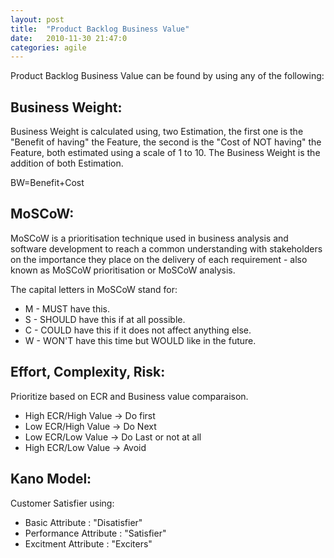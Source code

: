 ```yaml
---
layout: post
title:  "Product Backlog Business Value"
date:   2010-11-30 21:47:0
categories: agile
---
```


Product Backlog Business Value can be found by using any of the following:

## Business Weight:

Business Weight is calculated using, two Estimation, the first one is the "Benefit of having" the Feature, the second is the "Cost of NOT having" the Feature, both estimated using a scale of 1 to 10. The Business Weight is the addition of both Estimation.

BW=Benefit+Cost

## MoSCoW:

MoSCoW is a prioritisation technique used in business analysis and software development to reach a common understanding with stakeholders on the importance they place on the delivery of each requirement - also known as MoSCoW prioritisation or MoSCoW analysis.

The capital letters in MoSCoW stand for:

* M - MUST have this.
* S - SHOULD have this if at all possible.
* C - COULD have this if it does not affect anything else.
* W - WON'T have this time but WOULD like in the future.

## Effort, Complexity, Risk:

Prioritize based on ECR and Business value comparaison.

* High ECR/High Value -> Do first
* Low ECR/High Value -> Do Next
* Low ECR/Low Value -> Do Last or not at all
* High ECR/Low Value -> Avoid

## Kano Model:

Customer Satisfier using:

* Basic Attribute : "Disatisfier"
* Performance Attribute : "Satisfier"
* Excitment Attribute : "Exciters"
